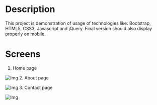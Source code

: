 # Description

This project is demonstration of usage of technologies like: Bootstrap, HTML5, CSS3, Javascript and jQuery.
Final version should also display properly on mobile.

# Screens

1. Home page

![Img](https://github.com/MagdalenaChmielewska/static_blog/showcase/home_page.png)
2. About page

![Img](https://github.com/MagdalenaChmielewska/static_blog/showcase/about_page.png)
3. Contact page

![Img](https://github.com/MagdalenaChmielewska/static_blog/showcase/contact_page.png)
